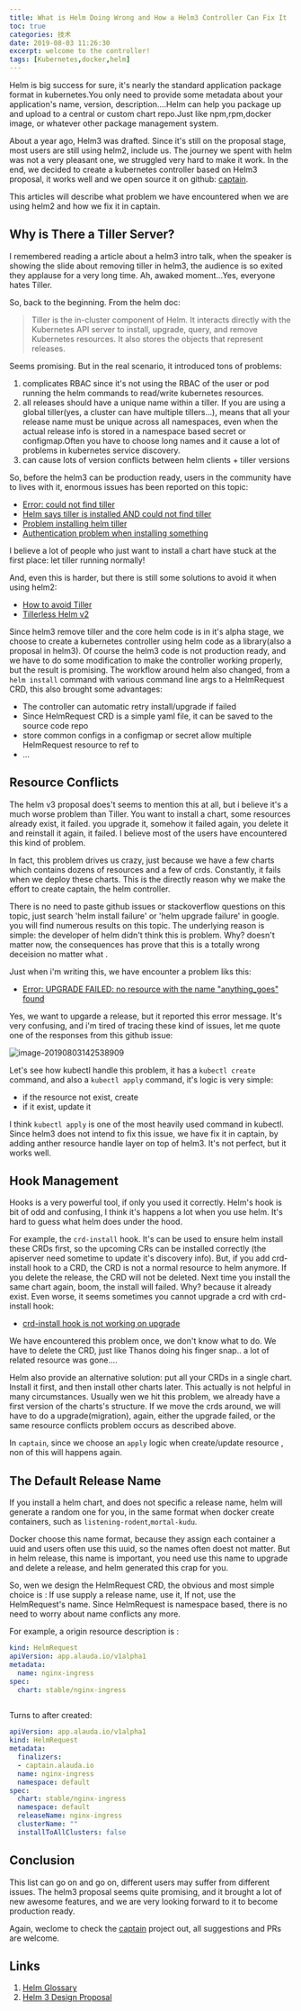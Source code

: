 ```yaml
---
title: What is Helm Doing Wrong and How a Helm3 Controller Can Fix It
toc: true
categories: 技术
date: 2019-08-03 11:26:30
excerpt: welcome to the controller!
tags: [Kubernetes,docker,helm]
---
```


Helm is big success for sure, it's nearly the standard application package format in kubernetes.You only need to provide some metadata about  your application's name, version, description….Helm can help you package up and upload to a central or custom chart repo.Just like npm,rpm,docker image, or whatever other package management system.

About a year ago, Helm3 was drafted. Since it's still on the proposal stage, most users are still using helm2, include us. The journey we spent with helm was not a very pleasant one, we struggled very hard to make it work. In the end, we decided to create a kubernetes controller based on Helm3 proposal, it works well and we open source it on github: [captain](https://github.com/alauda/captain).

This articles will describe what problem we have encountered when we are using helm2 and how we fix it in captain.



## Why is There a Tiller Server?

I remembered reading a article about a helm3 intro talk, when the speaker is showing the slide about removing tiller in helm3, the audience is so exited they applause for a very long time. Ah, awaked moment...Yes, everyone hates Tiller.

So, back to the beginning. From the helm doc:

> Tiller is the in-cluster component of Helm. It interacts directly with the Kubernetes API server to install, upgrade, query, and remove Kubernetes resources. It also stores the objects that represent releases.

Seems promising. But in the real scenario, it introduced tons of problems:

1. complicates RBAC since it's not using the RBAC of the user or pod running the helm commands to read/write kubernetes resources.
2. all releases should have a unique name within a tiller.  If you are using a global tiller(yes, a cluster can have multiple tillers...), means that all your release name must be unique across all namespaces, even when the actual release info is stored in a namespace based secret or configmap.Often you have to choose long names and it cause a lot of problems in kubernetes service discovery.
3. can cause lots of version conflicts between helm clients + tiller versions

So, before the helm3 can be production ready, users in the community have  to lives with it, enormous issues has been reported on this topic:

* [Error: could not find tiller](https://github.com/helm/helm/issues/5105)
* [Helm says tiller is installed AND could not find tiller](https://github.com/helm/helm/issues/4685)
* [Problem installing helm tiller](https://gitlab.com/gitlab-org/gitlab-ee/issues/11725)
* [Authentication problem when installing something](https://github.com/helm/helm/issues/5389)

I believe a lot of people who just want to install a chart have stuck at the first place: let tiller running normally!

And, even this is harder, but there is still some solutions to avoid it when using helm2:

* [How to avoid Tiller](https://jenkins-x.io/news/helm-without-tiller/)
* [Tillerless Helm v2](https://rimusz.net/tillerless-helm)



Since helm3 remove tiller and the core helm code is in it's alpha stage, we choose to create a kubernetes controller using helm code as a library(also a proposal in helm3). Of course the helm3 code is not production ready, and we have to do some modification to make the controller working properly, but the result is promising. The workflow around helm also changed, from a `helm install` command with various command line args to a HelmRequest CRD, this also brought some advantages:

* The controller can automatic retry install/upgrade if failed
* Since  HelmRequest CRD  is a simple yaml file, it can be saved to the source code repo
* store common configs in a configmap or secret allow multiple HelmRequest resource to ref to
* ...



## Resource Conflicts

The helm v3 proposal does't seems to  mention this at all, but i believe it's a much worse problem than Tiller. You want to install a chart, some resources already exist, it failed. you upgrade it, somehow it failed again, you delete it and reinstall it again, it failed. I believe most of the users have encountered this kind of problem. 

In fact, this problem drives us crazy, just because we have a few charts  which contains dozens of resources and a few of  crds. Constantly, it fails when we deploy these charts. This is the directly reason why we make the effort to create captain, the helm controller.

There is no need to paste github issues or stackoverflow questions on this topic, just search 'helm install failure' or 'helm upgrade failure' in google. you will find numerous results on this topic. The underlying reason is simple: the developer of helm didn't think this is problem. Why? doesn't matter now,  the consequences has prove that this is a totally wrong deceision no matter what .

Just when i'm writing this, we have encounter a problem liks this:

* [Error: UPGRADE FAILED: no resource with the name "anything_goes" found](https://github.com/helm/helm/issues/3275)

Yes, we want to upgarde a release, but it reported this error message. It's very confusing, and i'm tired of tracing these kind of  issues, let me  quote one  of the responses from this github issue:

![image-20190803142538909](/images/helm/rc.png)

Let's see how kubectl handle this problem, it has a `kubectl create` command, and also a `kubectl apply` command, it's logic is very simple:

* if the resource not exist, create
* if it exist, update it 

I think `kubectl apply` is one of the most heavily used command in kubectl. Since helm3 does not intend to fix this issue, we have fix it in captain, by adding anther resource handle layer on top of helm3. It's not perfect, but it works well.



## Hook Management

Hooks is a very powerful tool, if only you used it correctly. Helm's hook is bit of odd and confusing, I think it's happens a lot when you use helm. It's hard to guess what helm does under the hood.

For example, the `crd-install` hook. It's can be used to ensure helm install these CRDs first, so the upcoming CRs can be installed correctly (the apiserver need sometime to update it's discovery info). But, if you add crd-install hook to a CRD, the CRD is not a normal resource to helm anymore. If you delete the release, the CRD will not be deleted. Next time you install the same chart again, boom, the install will failed. Why? because it already exist. Even worse, it seems sometimes you cannot upgrade a crd with crd-install hook:

* [crd-install hook is not working on upgrade](https://github.com/helm/helm/issues/4697)

We have encountered this problem once, we don't know what to do. We have to delete the CRD, just like Thanos doing his finger snap.. a lot of related resource was gone….



Helm also provide an alternative solution: put all your CRDs in a single chart. Install it first, and then install other charts later. This actually is not helpful in many circumstances. Usually wen we hit this problem, we already have a first version of the charts's structure. If we move the crds around, we will have to do a upgrade(migration), again, either the upgrade failed, or the same resource conflicts problem occurs as described above.

In `captain`, since we choose an `apply` logic when create/update resource , non of this will happens again.



## The Default Release Name

If you install a helm chart, and does not specific a release name, helm will generate a random one for you, in the same format when docker create containers, such as `listening-rodent`,`mortal-kudu`.



Docker choose this name format, because they assign each container a uuid and users often use this uuid, so the names often doest not matter. But in helm release, this name is important, you need use this name to upgrade and delete a release, and helm generated this crap for you.



So, wen we design the HelmRequest CRD, the obvious and most simple choice is : If use supply a release name, use it, If not, use the HelmRequest's name. Since HelmRequest is namespace based, there is no need to worry about name conflicts any more.

For example, a origin resource description is :

```yaml
kind: HelmRequest
apiVersion: app.alauda.io/v1alpha1
metadata:
  name: nginx-ingress
spec:
  chart: stable/nginx-ingress
  
```

Turns to after created:

```yaml
apiVersion: app.alauda.io/v1alpha1
kind: HelmRequest
metadata:
  finalizers:
  - captain.alauda.io
  name: nginx-ingress
  namespace: default
spec:
  chart: stable/nginx-ingress
  namespace: default
  releaseName: nginx-ingress
  clusterName: ""
  installToAllClusters: false

```



## Conclusion

This list can go on and go on, different users may suffer from different issues. The helm3 proposal seems quite promising, and it brought a lot of new awesome features, and we are very looking forward to it to become production ready.

Again, weclome to check the [captain](https://github.com/alauda/captain) project out, all suggestions and PRs are welcome.

## Links

1. [Helm Glossary](https://helm.sh/docs/glossary/)
2. [Helm 3 Design Proposal](https://github.com/helm/community/blob/master/helm-v3/000-helm-v3.md)







